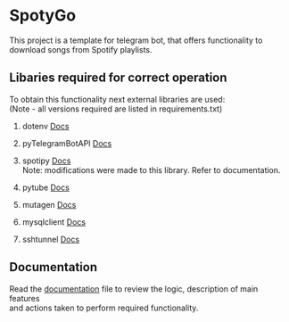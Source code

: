 # SpotyGo
This project is a template for telegram bot, that offers functionality to download songs from Spotify playlists.

## Libaries required for correct operation

To obtain this functionality next external libraries are used:  
(Note - all versions required are listed in requirements.txt) 

1. dotenv [Docs](https://pypi.org/project/python-dotenv)  
    
2. pyTelegramBotAPI [Docs](https://pypi.org/project/pyTelegramBotAPI/)

3. spotipy [Docs](https://pypi.org/project/spotipy/)  
   Note: modifications were made to this library. Refer to documentation.

4. pytube [Docs](https://pypi.org/project/pytube/)  
 
5. mutagen [Docs](https://pypi.org/project/mutagen/)  
  
6. mysqlclient [Docs](https://pypi.org/project/mysqlclient/)

7. sshtunnel [Docs](https://pypi.org/project/sshtunnel/)

## Documentation
Read the [documentation](./readme.txt) file to review the logic, description of main features  
and actions taken to perform required functionality.


